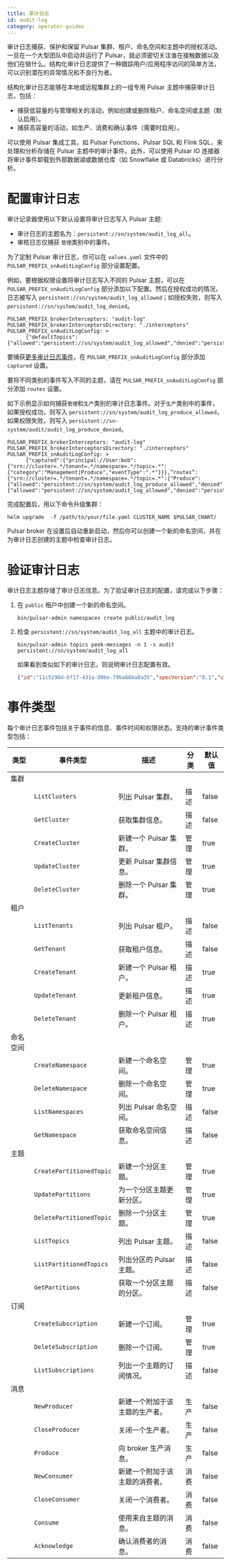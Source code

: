 ```yaml
---
title: 审计日志
id: audit-log
category: operator-guides
---
```


审计日志捕获、保护和保留 Pulsar 集群、租户、命名空间和主题中的授权活动。一旦在一个大型团队中启动并运行了 Pulsar，就必须密切关注谁在接触数据以及他们在做什么。结构化审计日志提供了一种跟踪用户/应用程序访问的简单方法，可以识别潜在的异常情况和不良行为者。

结构化审计日志能够在本地或远程集群上的一组专用 Pulsar 主题中捕获审计日志，包括：

- 捕获低容量的与管理相关的活动，例如创建或删除租户、命名空间或主题（默认启用）。
- 捕获高容量的活动，如生产、消费和确认事件（需要时启用）。 

可以使用 Pulsar 集成工具，如 Pulsar Functions、Pulsar SQL 和 Flink SQL，来处理和分析存储在 Pulsar 主题中的审计事件。此外，可以使用 Pulsar IO 连接器将审计事件卸载到外部数据湖或数据仓库（如 Snowflake 或 Databricks）进行分析。

# 配置审计日志 

审计记录器使用以下默认设置将审计日志写入 Pulsar 主题:

- 审计日志的主题名为：`persistent://sn/system/audit_log_all`。
- 审核日志仅捕获 `管理`类别中的事件。  

为了定制 Pulsar 审计日志，你可以在 `values.yaml` 文件中的 `PULSAR_PREFIX_snAuditLogConfig` 部分设置配置。 

例如，要根据权限设置将审计日志写入不同的 Pulsar 主题，可以在 `PULSAR_PREFIX_snAuditLogConfig` 部分添加以下配置。然后在授权成功的情况，日志被写入 `persistent://sn/system/audit_log_allowed`；如授权失败，则写入 `persistent://sn/system/audit_log_denied`。

```
PULSAR_PREFIX_brokerInterceptors: "audit-log"
PULSAR_PREFIX_brokerInterceptorsDirectory: "./interceptors"
PULSAR_PREFIX_snAuditLogConfig: >
      {"defaultTopics":{"allowed":"persistent://sn/system/audit_log_allowed","denied":"persistent://sn/system/audit_log_denied"}}

```

要捕获[更多审计日志事件](#事件类型)，在 `PULSAR_PREFIX_snAuditLogConfig` 部分添加 `captured` 设置。 

要将不同类别的事件写入不同的主题，请在 `PULSAR_PREFIX_snAuditLogConfig` 部分添加 `routes` 设置。 

如下示例显示如何捕获`管理`和`生产`类别的审计日志事件。对于`生产`类别中的事件，如果授权成功，则写入 `persistent://sn/system/audit_log_produce_allowed`，如果权限失败，则写入 `persistent://sn-system/audit/audit_log_produce_denied`。

```
PULSAR_PREFIX_brokerInterceptors: "audit-log"
PULSAR_PREFIX_brokerInterceptorsDirectory: "./interceptors"
PULSAR_PREFIX_snAuditLogConfig: >
      {"captured":{"principal://User:bob":{"srn://cluster=.*/tenant=.*/namespace=.*/topic=.*": {"category":"Management|Produce","eventType":".*"}}},”routes”:{"srn://cluster=.*/tenant=.*/namespace=.*/topic=.*":{"Produce":{"allowed":"persistent://sn/system/audit_log_produce_allowed","denied":"persistent://sn/system/audit_log_produce_denied"}}},defaultTopics":{"allowed":"persistent://sn/system/audit_log_allowed","denied":"persistent://sn/system/audit_log_denied"}}
```

完成配置后，用以下命令升级集群：

```
helm upgrade  -f /path/to/your/file.yaml CLUSTER_NAME $PULSAR_CHART/
```

Pulsar broker 在设置后自动重新启动，然后你可以创建一个新的命名空间，并在为审计日志创建的主题中检查审计日志。

# 验证审计日志

审计日志主题存储了审计日志信息。为了验证审计日志的配置，请完成以下步骤：

1. 在 `public` 租户中创建一个新的命名空间。 

    ```
    bin/pulsar-admin namespaces create public/audit_log
    ```

2. 检查 `persistent://sn/system/audit_log_all` 主题中的审计日志。 

    ```
    bin/pulsar-admin topics peek-messages -n 1 -s audit persistent://sn/system/audit_log_all
    ```

    如果看到类似如下的审计日志，则说明审计日志配置有效。

    ```json
    {"id":"11c5296d-bf17-431a-80be-79ba66ba8a35","specVersion":"0.1","category":"Management","time":"2021-06-15T04:58:41.710Z","eventType":"CreateNamespace","resourceInfo":{"resourceType":"Namespace","cluster":"RELEASE_NAME-sn-platform","tenant":"public","namespace":"audit_log"},"authenticationInfo":{"role":"admin"},"authorizationInfo":{"granted":true,"superUserAuthorization":true},"requestInfo":{"metadata":{"clientAddress":"10.225.14.43","uri":"/admin/v2/namespaces/public/audit_log","method":"PUT"}},"responseInfo":{"responseType":"SUCCESS","responseCode":204}}
    ```

# 事件类型

每个审计日志事件包括关于事件的信息、事件时间和权限状态。支持的审计事件类型包括：


| 类型 | 事件类型                 | 描述 | 分类 | 默认值 |
|---|---|---|---|---|
| 集群 |||||
| | `ListClusters` | 列出 Pulsar 集群。 | 描述 | false|
| | `GetCluster` | 获取集群信息。                 | 描述 | false|
| | `CreateCluster` | 新建一个 Pulsar 集群。 | 管理 | true|
| | `UpdateCluster` | 更新 Pulsar 集群信息。 | 管理 | true|
| | `DeleteCluster` | 删除一个 Pulsar 集群。         | 管理 | true|
| 租户 |||||
| |`ListTenants` | 列出 Pulsar 租户。             | 描述 | false|
| | `GetTenant` | 获取租户信息。                 | 描述 | false|
| | `CreateTenant` | 新建一个 Pulsar 租户。 | 描述 | true|
| | `UpdateTenant` | 更新租户信息。 | 描述 | true|
| | `DeleteTenant` | 删除一个 Pulsar 租户。         | 描述 | true|
| 命名空间 |||||
| | `CreateNamespace` | 新建一个命名空间。             | 管理 | true|
| | `DeleteNamespace` | 删除一个命名空间。             | 管理 | true|
| | `ListNamespaces` | 列出 Pulsar 命名空间。 | 描述 | false|
| | `GetNamespace` | 获取命名空间信息。 | 描述 | false|
| 主题 |||||
| | `CreatePartitionedTopic` | 新建一个分区主题。             | 管理 | true|
| | `UpdatePartitions` | 为一个分区主题更新分区。       | 管理 | true|
| | `DeletePartitionedTopic` | 删除一个分区主题。             | 管理 | true|
| | `ListTopics` | 列出 Pulsar 主题。 | 描述 | false|
| | `ListPartitionedTopics` | 列出分区的 Pulsar 主题。       | 描述 | false|
| | `GetPartitions` | 获取一个分区主题的分区。       | 描述 | false|
| 订阅 |||||
| | `CreateSubscription` | 新建一个订阅。                 | 管理 | true|
| | `DeleteSubscription` | 删除一个订阅。                 | 管理 | true|
| | `ListSubscriptions` | 列出一个主题的订阅情况。       | 描述 | false|
| 消息 |||||
| | `NewProducer` | 新建一个附加于该主题的生产者。 | 生产 | false|
| | `CloseProducer` | 关闭一个生产者。               | 生产 | false|
| | `Produce` | 向 broker 生产消息。 | 生产 | false|
| | `NewConsumer` | 新建一个附加于该主题的消费者。 | 消费 | false|
| | `CloseConsumer` | 关闭一个消费者。               | 消费 | false|
| | `Consume` | 使用来自主题的消息。 | 消费 | false|
| | `Acknowledge` | 确认消费者的消息。 | 消费 | false|